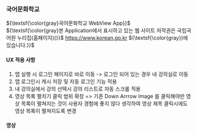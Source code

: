 ### 국어문화학교
${\textsf{\color{gray}국어문화학교 WebView App}}$ <br>
${\textsf{\color{gray}본 Application에서 표시하고 있는 웹 사이트 저작권은 국립국어원 누리집(홈페이지)(}}$ https://www.korean.go.kr ${\textsf{\color{gray})에 있습니다.}}$

#### UX 적용 사항

1. 앱 실행 시 로그인 페이지로 바로 이동 -> 로그인 되어 있는 경우 내 강의실로 이동
2. 앱 로그인시 캐시 저장 및 자동 로그인 기능 적용
3. 내 강의실에서 강의 선택시 강의 리스트로 자동 스크롤 적용
4. 영상 목록 펼치기 클릭 범위 확장
     => 기존 Down Arrrow Image 를 클릭해야만 영상 목록이 펼쳐지는 것이 사용자 경험에 좋지 않다 생각하여
        영상 제목 클릭시에도 영상 목록이 펼쳐지도록 변경

#### 영상
